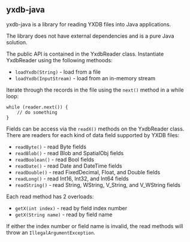 ## yxdb-java

yxdb-java is a library for reading YXDB files into Java applications.

The library does not have external dependencies and is a pure Java solution.

The public API is contained in the YxdbReader class. Instantiate YxdbReader using the following methoods:
* `loadYxdb(String)` - load from a file
* `loadYxdb(InputStream)` - load from an in-memory stream

Iterate through the records in the file using the `next()` method in a while loop:

```
while (reader.next()) {
    // do something
}
```

Fields can be access via the `readX()` methods on the YxdbReader class. There are readers for each kind of data field supported by YXDB files:
* `readByte()` - read Byte fields
* `readBlob()` - read Blob and SpatialObj fields
* `readBoolean()` - read Bool fields
* `readDate()` - read Date and DateTime fields
* `readDouble()` - read FixedDecimal, Float, and Double fields
* `readLong()` - read Int16, Int32, and Int64 fields
* `readString()` - read String, WString, V_String, and V_WString fields

Each read method has 2 overloads:
* `getX(int index)` - read by field index number
* `getX(String name)` - read by field name

If either the index number or field name is invalid, the read methods will throw an `IllegalArgumentException`.